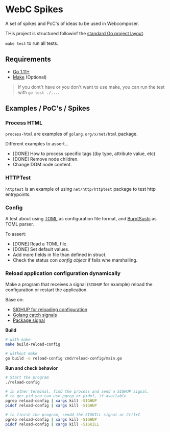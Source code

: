 # WebC Spikes

A set of spikes and PcC's of ideas tu be used in Webcomposer.

 THis project is structured followinf the [standard Go project layout](https://github.com/golang-standards/project-layout).

`make test` to run all tests.

## Requirements

- [Go 1.11+](https://golang.org/)
- [Make](https://www.gnu.org/software/make/) (Optional)

> If you dont't have or you don't want to use make, you can run the test with `go test ./...`.

## Examples / PoC's / Spikes

### Process HTML

`process-html` are examples of `golang.org/x/net/html` package.

Different examples to assert...

- [DONE] How to process specific tags ((by type, attribute value, etc)
- [DONE] Remove node children.
- Change DOM node content.

### HTTPTest

`httptest` is an example of using `net/http/httptest` package to test http entrypoints.


### Config

A test about using [TOML](https://github.com/toml-lang/toml) as configuration file format, and [BurntSushi](https://github.com/BurntSushi/toml) as TOML parser.

To assert:

- [DONE] Read a TOML file.
- [DONE] Set default values.
- Add more fields in file than defined in struct.
- Check the status con *config object* if fails whe marshalling.

### Reload application configuration dynamically

Make a program that receives a signal (`SIGHUP` for example) reload the configuration or restart the application.

Base on:

- [SIGHUP for reloading configuration](https://stackoverflow.com/questions/19052354/sighup-for-reloading-configuration#28327659)
- [Golang catch signals](https://stackoverflow.com/questions/18106749/golang-catch-signals)
- [Package signal](https://golang.org/pkg/os/signal/#pkg-index)

**Build**

```bash
# with make
make build-reload-config

# without make
go build -o reload-config cmd/reload-config/main.go
```

**Run and check behavior**

```bash
# Start the program
./reload-config

# in other terminal, find the process and send a SIGHUP signal.
# to ger pid you can use pgrep or pidof, if available
pgrep reload-config | xargs kill -SIGHUP
pidof reload-config | xargs kill -SIGHUP

# to finish the program, sendd the SIGKILL signal or Crtl+C
pgrep reload-config | xargs kill -SIGHUP
pidof reload-config | xargs kill -SIGKILL
```
